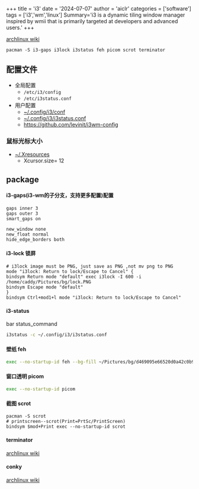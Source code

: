 +++
title = 'i3'
date = '2024-07-07'
author = 'aiclr'
categories = ['software']
tags = ['i3','wm','linux']
Summary='i3 is a dynamic tiling window manager inspired by wmii that is primarily targeted at developers and advanced users.'
+++

[archlinux wiki](https://wiki.archlinux.org/title/I3)


```shell
pacman -S i3-gaps i3lock i3status feh picom scrot terminator
```

## 配置文件

- 全局配置  
    - `/etc/i3/config`
    - `/etc/i3status.conf`
- 用户配置
    - [~/.config/i3/conf](conf/config)
    - [~/.config/i3/i3status.conf](conf/i3status.conf)
    - <https://github.com/levinit/i3wm-config>

### 鼠标光标大小

- [~/.Xresources](conf/.Xresources)
    - Xcursor.size= 12


## package 

#### i3-gaps(i3-wm的子分支，支持更多配置)配置

```shell
gaps inner 3
gaps outer 3 
smart_gaps on

new_window none
new_float normal
hide_edge_borders both
```

#### i3-lock 锁屏

```shell
# i3lock image must be PNG, just save as PNG ,not mv png to PNG
mode "i3lock: Return to lock/Escape to Cancel" {
bindsym Return mode "default" exec i3lock -I 600 -i /home/caddy/Pictures/bg/lock.PNG
bindsym Escape mode "default"
}
bindsym Ctrl+mod1+l mode "i3lock: Return to lock/Escape to Cancel"
```

#### i3-status 

bar status_command

```sh
i3status -c ~/.config/i3/i3status.conf
```

#### 壁纸 feh

```sh
exec --no-startup-id feh --bg-fill ~/Pictures/bg/d469095e66520d0a42c0b9566b81d65c431b935d.jpg
```

#### 窗口透明 picom

```sh
exec --no-startup-id picom
```

#### 截图 scrot

```shell
pacman -S scrot
# printscreen--scrot(Print=PrtSc/PrintScreen)
bindsym $mod+Print exec --no-startup-id scrot
```

#### terminator

[archlinux wiki](https://wiki.archlinux.org/title/Terminator)

#### conky

[archlinux wiki](https://wiki.archlinux.org/title/Conky)
  